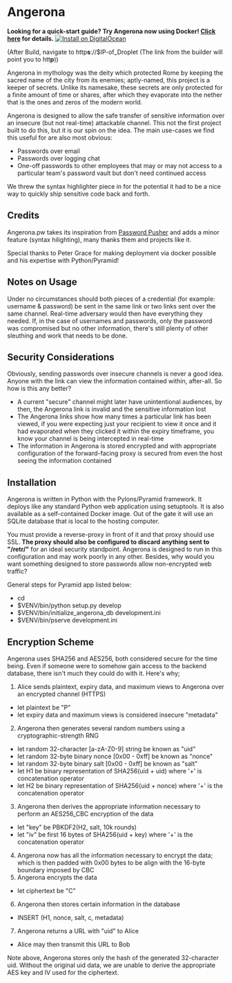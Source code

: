 Angerona
========

**Looking for a quick-start guide?  Try Angerona now using Docker!   [Click here](http://github.com/nextraztus/angerona/blob/master/Docker.md) for details.**
[![Install on DigitalOcean](http://installer.71m.us/button.svg)](http://installer.71m.us/install?url=https://github.com/selfcommit/angerona.git)

(After Build, navigate to http**s**://$IP-of_Droplet (The link from the builder will point you to htt**p**))

Angerona in mythology was the deity which protected Rome by keeping the sacred name of the city from its enemies; aptly-named, this project is a keeper of secrets. Unlike its namesake, these secrets are only protected for a finite amount of time or shares, after which they evaporate into the nether that is the ones and zeros of the modern world.  

Angerona is designed to allow the safe transfer of sensitive information over an insecure (but not real-time) attackable channel. This not the first project built to do this, but it is our spin on the idea. The main use-cases we find this useful for are also most obvious:

  - Passwords over email
  - Passwords over logging chat
  - One-off passwords to other employees that may or may not access to a particular team's password vault but don't need continued access

We threw the syntax highlighter piece in for the potential it had to be a nice way to quickly ship sensitive code back and forth.

Credits
-------
Angerona.pw takes its inspiration from [Password Pusher](www.pwpush.com) and adds a minor feature (syntax hilighting), many thanks them and projects like it.

Special thanks to Peter Grace for making deployment via docker possible and his expertise with Python/Pyramid!

Notes on Usage
--------------
Under no circumstances should both pieces of a credential (for example: username &amp; password) be sent in the same link or two links sent over the same channel. Real-time adversary would then have everything they needed. If, in the case of usernames and passwords, only the password was compromised but no other information, there's still plenty of other sleuthing and work that needs to be done.

Security Considerations
-----------------------
Obviously, sending passwords over insecure channels is never a good idea.  Anyone with the link can view the information contained within, after-all. So how is this any better?

* A current "secure" channel might later have unintentional audiences, by then, the Angerona link is invalid and the sensitive information lost
* The Angerona links show how many times a particular link has been viewed, if you were expecting just your recipient to view it once and it had evaporated when they clicked it within the expiry timeframe, you know your channel is being intercepted in real-time
* The information in Angerona is stored encrypted and with appropriate configuration of the forward-facing proxy is secured from even the host seeing the information contained

Installation
------------
Angerona is written in Python with the Pylons/Pyramid framework. It deploys like any standard Python web application using setuptools. It is also available as a self-contained Docker image. Out of the gate it will use an SQLite database that is local to the hosting computer.

You must provide a reverse-proxy in front of it and that proxy should use SSL. **The proxy should also be configured to discard anything sent to "/retr/"** for an ideal security standpoint. Angerona is designed to run in this configuration and may work poorly in any other. Besides, why would you want something designed to store passwords allow non-encrypted web traffic?

General steps for Pyramid app listed below:

- cd <directory containing this file>
- $VENV/bin/python setup.py develop
- $VENV/bin/initialize_angerona_db development.ini
- $VENV/bin/pserve development.ini

Encryption Scheme
-----------------
Angerona uses SHA256 and AES256, both considered secure for the time being. Even if someone were to somehow gain access to the backend database, there isn't much they could do with it. Here's why;

1. Alice sends plaintext, expiry data, and maximum views to Angerona over an encrypted channel (HTTPS)  
  *  let plaintext be "P"
  *  let expiry data and maximum views is considered insecure "metadata"
2. Angerona then generates several random numbers using a cryptographic-strength RNG
  * let random 32-character [a-zA-Z0-9] string be known as "uid"
  * let random 32-byte binary nonce [0x00 - 0xff] be known as "nonce"
  * let random 32-byte binary salt [0x00 - 0xff] be known as "salt"
  * let H1 be binary representation of SHA256(uid + uid) where '+' is concatenation operator
  * let H2 be binary representation of SHA256(uid + nonce) where '+' is the concatenation operator
3. Angerona then derives the appropriate information necessary to perform an AES256_CBC encryption of the data
  * let "key" be PBKDF2(H2, salt, 10k rounds)
  * let "iv" be first 16 bytes of SHA256(uid + key) where '+' is the concatenation operator
4. Angerona now has all the information necessary to encrypt the data; which is then padded with 0x00 bytes to be align with the 16-byte boundary imposed by CBC
5. Angerona encrypts the data
  * let ciphertext be "C"
6. Angerona then stores certain information in the database
  * INSERT (H1, nonce, salt, c, metadata)
7. Angerona returns a URL with "uid" to Alice
  * Alice may then transmit this URL to Bob

Note above, Angerona stores only the hash of the generated 32-character uid. Without the original uid data, we are unable to derive the appropriate AES key and IV used for the ciphertext.

